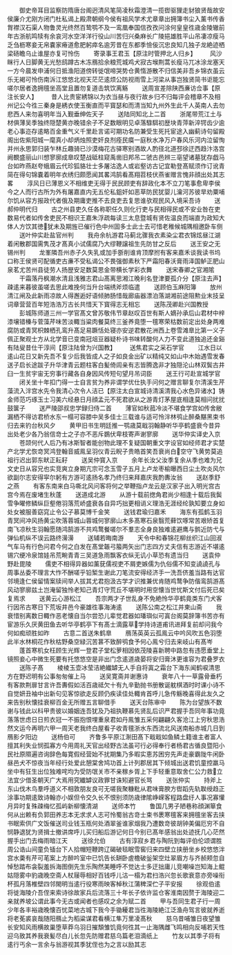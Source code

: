 <!-- { "loadSidebar": true } -->
　　御史帝耳目监察防隋唐台阁迥清风笔简凌秋霜澄清一揽辔驱狸走豺狼贤哉故安侯廉介尤刚方闭门杜私谒上殿肃朝纲今侯有祖风学术尤章章出拥簿书尘入薰书传香胷襟汉石渠人物鲁灵光终然百鸷鹗不及一鸾凰奉国信孜孜问涂何皇皇徃歳金陵辙前年古浙航鸣犊有余哀河水空洋洋行役山川苦归兴桑麻长广陵挹雄胜平山吊凄凉瘦马乏刍枥寒妾无帛嚢家瘠道愈肥躬瘁名逾芳昔在东都季憸佞沉忠良知几独子龙絶迹栖梁砀瞻乌止谁屋亦复可怜伤
　　寄录事王君玉【原注时管押北人归乡】
　　风沙眯行人日脚黄无光愁鸱蹲古木冻鴈拾余粮荒城鸡犬寂古堠荆蒿长瘦马兀冰涂龙塞天一方今晨发申浦何日抵渔阳道傍转徙氓啼哭势仓黄惰游散不归信美非吾乡锦衣虽云乐无褐可怜伤南泝江悠悠北视天茫茫逺烦公防视雨雪上河梁从事岂独贤简书讵能忘嗟尔居者逸拥氊坐高堂且置勿复道击筑饮离觞
　　送周宣差除陕西亷访佥事【原注长安人】
　　昔人比贵宦綉锦以为衣当昼与夜行故乡归不归每评会稽章不及相州记公今徃三秦身是綉衣使玉衡直而平寳瑟和而清当知九州外生此千人英南人去勿悲西人来勿喜明年当入觐垂绅佐天子
　　送陆同知北上二首
　　浙尾带荒江土与材俱薄吴季独终隠楚黄亦晚错余子不足数眼明见卓落騄駬初歴块青萍新淬锷齿少逾老心事迩存逺略百金重气义千里赴言诺可期功名防兼受生死托宦途入幽蓟诗句留殿阁出佐紫阳城一麾真小却炳烛照吏奸良剂痊民瘼一庭秋水净万户春风乐河内泣留恂并州永思郭归装乍林丘趣骑已沙漠梅花古驿寒别酒故人酌径北道邳徐迂西趋汴洛宫阙覩盛丽山川想寥廓成臯叹楚战砥柱窥禹凿旧邦吊二虢古邑辨三亳望诸墓犹存戯马台如昨燕赵夸蛾眉云代珍狐貉壮士多屠沽逸人或岩壑访古记宜勒登髙赋须作订讹青简在得句锦嚢着明年衣绣归颇愿闻其畧鸿鹄看髙翔苕枝伏燕雀赠言愧非顔出处其志畧
　　淳风日已薄恩义不相维吏无得于民民顾吏有辞政化本不立刀笔事愈卑李侯今之人而行古所为外有屠嘉直内无五伦私鉏奸如恶草防民犹婴儿瀹河苏彼旱劝粟哺尔饥从容方报政代者俄及期庸吏推不去良吏去复思谁欤观民风入境采吾诗
　　送郝仲明代归
　　古之州县吏久任各称职任久则化行吏与民相得民或不安业咎在吏数易代者如传舍吏民不相识王嘉朱浮疏每读三太息暨城有贤佐温良而端直为政知大体人方饮其徳犹未及期旌已催行色中州固多士此士去可惜老稚候城隅相邀卧车侧
　　送叶仲实赴盐官州判
　　我舟余杭游君马蓟北骤我衣素染尘君衣锦炫昼江湖着闲散郡国需隽茂才髙真小试儒腐乃大缪鞭譲祖生先防甘之反后
　　送王安之无锡州判
　　龙峯隣吾州赤子久失乳或加手斵削谁肯顶摩拊有客来嘉禾谈我读书坞口称王侯贤可配循吏古亷不受私谒公不畏强御素秋下严霜阳春沃膏雨泽国鲈正肥山泉茗尤苦州县徒劳人扬歴安足数莫思金带横长学彩衣舞
　　送宋春卿之官湘隂
　　干霜落丹枫潮水清且浅雅志君山髙离思湘江晚利名登津要孤介分【原注去声】疎逺来暮彼虽嗟去思此难挽何当升台端绣斧烦临遣
　　送顾伯玉麻阳簿
　　放州清江闸及此新雨凉故人得邂逅好语倾肺肠惜哉廊庙器漂泊落湖湘前途阻勲业末技呈词章营营百年短浩浩万古长共惜天下寳得志无相忘
　　送陈茂卿赴兴国教授
　　彭城陈师道三州一学官髙文曾苏敬伟节章赵叹百世有斯人嫡孙承后山君材中梓漆壌错榛与菅藻芹味苦淡輙当粱肉餐莫终三釜养竟堕一氊寒荣枯数前定出处身两难腐防或青冥枳棘栖孔鸾升髙足易蹶恬处寝亦安逆君散花洲西上卷雪滩臯比第一义子佩正聚观士方从北学音已变南冠俎豆器疑朴诗书味转酸何人力不变此道独追还金谿有陆叟昔仕干淳间【原注陆曾为兴国教】
　　送焦君实之采石学官
　　江水日以逺山花日又新先吾不复少后我皆成人之子如良金出矿以精纯又如山中木始遇雪发春送子启长途跋子升华津青云题柱客白髪倚闾亲有志皆腾逸非才独隠沦山林双鬓古井臼一生贫宇宙无穷事行藏各自身因风传短句望月吊词臣
　　送王行可赴宣城学官
　　闭关坐十年扣门得一士自言贫为养非谓学优仕执手问何之赠言聊复尔清溪生芹藻流入泮宫水先令我清心次令人洁已【原注太白宣城诗清溪清我心水色异诸水】铸金师范巧琢玉士习美六经悬日月顔孟元不死君欲从之游青灯茅屋底相逢莫相问扰扰鼓箧子
　　送严陵邵叔忠学録归侍二首
　　薄官如秋菰冷淡不堪食学宫如传舍敝漏栖不得访君桥水东一榻可容膝中吴多佳士三载谁与适可怜泮林鸮止醉桑黮黑束书归去来钓台秋风夕
　　黄甲旧书生明廷推一鹗歳莫戢羽翰静听华亭鹤盛衰今昔异出处老少各乃翁信竒士之子亦不恶斥鷃伏卑枝寄声谢寥廓
　　送华仲实译史入京
　　苍颉何代人后乃有冰斯智者能创物此理不复疑国朝重文字设官如经师君才实楚产北学尤恢竒冥鸿登翰音威鳯呈羽仪青云睨子贵皓首笑吾衰尚白空守飞黄势莫追祖行迟出郭东畎正耘耔
　　送吴仲寳入京
　　余年长汝父汝季复余从季也难为兄文史日从容兄也实竞爽立身期亢宗可念玉雪子五月上卢龙枣榆曝西日尘土吹炎风尔欲副尔志安得寜尔躬有方游可逺扬名孝乃终归来拜嘉庆我酌夀汝翁
　　送赵季舒之燕
　　有客东南来白马嘶北风问客将何之举鞭指卢龙云是汉家子出入明光宫古宫今焉在废堵生秋蓬
　　送道成北游
　　从游十载前揔角君尚少相逢十载后我鬓雪争曜修鳞纵巨壑倦羽落荒峤盛衰各自异巧拙更相诮义理浩无涯经纶孰知要立身如处女被服善窈窕止令公子慕莫博千金笑
　　送钱君瑜归嘉禾
　　海东有孤鹤玉羽青冥间冲风扬黄尘吹落蓉城山蓉城何寥廓山木多髙寒石泉翳荒藓饮啄常苦艰矫首复南飞凉秋生羽翰愿随鸿鹄游不共鸡鹜餐嗟尔不羣志全身良独难逺避鹰与鹯近防弋与弹仙机纵不误云路终澷澷
　　送辅若晦南游
　　天令中和春锦花柳丝织江山回淑气车马有行色问君今何之白发在髙堂韔弓箙两矢出门志四方丈夫信有志游近不堪逺锡穴绠冷泉馆娃吊荒畹青青三吴道急雨飘客衣纵无讥小草恐有遗当归
　　送袁仲野赴毘陵
　　儒吏不相得异器如薰莸儒视吏不屑吏嫉儒为仇俗儒不知变譊譊孔与周事丛委不理言大怍不酬嗟乎铅椠生谢此刀笔流安得经济手一洗吾侪羞当路有达官邻境逢仁侯留情案牍间举人拔其尤君抱汲古学才识推兼优肯随鸡鹜争防偕鸾鹄游髙风动寥廓兹土岂淹留独怜老知己青灯守荒丘不堪明时用空懐当世忧斯文付后死已矣复焉求
　　送黄云心游松江
　　吾宗两才子世乱身不免絶怜华亭鹤竟类东门犬客行因吊古寒日下荒坂井邑今豪雄徃事海涛逺
　　送陈公南之松江并柬山斋
　　我衰惜别离数日輙作恶老懐自当尔尝恐儿辈觉君器如璠璵似可寘台阁莫辞簿书苦亦有宦游乐久厌黄田鱼去听华亭鹤亭下有髙士滴露草学持诗道甫讯进拜复前却问我今何如痴顽胜如昨
　　古意二首送朱鹤臯
　　鴈荡英英云孤鳯云中吟风吹五色羽堕此半水林桐花作秋枯野桑空緑沉苦葚不致醉鸮食予何心鳯兮归去来岐山有髙岑
　　蓬首寒机女枉顾生光辉一登君子堂松萝相因依茂陵喜新聘中路忽有违愿垂堂上镜照妾心中微生死要有托悠悠空是非出门念逺道歳晏将安归膏沐更谁容为君叠罗衣
　　送陈子髙
　　棱棱玉壶冰莹洁絶纎罅无人手自将寘之霜台下海东闻鹤唳清思方在野迟明有公事匆匆催上马
　　送吴寛斋并谢惠诗
　　衰年八十一草露骨垂朽有客款荆扉甘言许吾夀假如活百歳祗欠十有九辛勤抛书册散诞躭棋酒时时课小诗不自觉妍丑袖中出新句见客惊欲走反顾仍疾读佳处輙肯首呼儿急传觞晚喜得此友久之来告别秋懐挂衰柳百金无所赠五言聊借手
　　送天台陈审中
　　陈为台望族不数谢与钱此以科甲贵彼以婚姻连吾犹及乃祖执鞭慕先贤乱后识严君握手吾同年事功竟落落世虑日日煎衣冠一不振抱恨埋重泉君如丹鳯雏五采何翩翩久客沧江上穷秋思浩然文运今再明六甲一周天老我终白屋看子收青氊浙水东西流北风送南船赤城几日到鴈影夕阳边
　　送杨伯可
　　齐鲁多平原江淛田髙下戢戢如鱼鳞土籍谁主者富人擅其利失业悯孤寡方今用周礼天官出经野古法虽可行必得奉行者杨君古循良暨阳小民社原隰遍咨询辞色每寛假经营始不扰期集乃多暇实恵苏困穷先声走豪霸陇牛闲卧昼邑犬不惊夜当年经行处爱此憩棠舍鸠功首上计列郡居其下倾城出送君饥童控羸马坐中有狂生出位独难咤均为受防氓关市不亲稼乡胥上下手轻重意取舍仁公力救立法宜少借圣朝天广大焉用究纎罅议政罪甘诛矧避官长骂
　　送张仲实
　　持斧上东山伐木鸟羣呼道义不相敦朋友良可无嗟我聚糠粃从君味膏腴方辔蹈先轨聫绶趋正涂事功期逺致诗翰亦小娱但令交久长不恨别须防歳律隂峥嵘客程路盘纡人事况寡懽月异时复殊疎梅忆孤屿新柳懐清湖
　　送师本竹
　　鲁国几男子陋巷称顔渊箪食何从出赖有负郭田养志本无求求人志可怜蜀翁古竒士束书褁寒氊客来拥氊坐客去挟书眠索供广文饭催送司业钱玉瓶何处酒翠釜谁家烟我乃遭数竒彼胡钟美偏厄穷不自悯静退犹为贤揖士撤讲席呼儿买归船后游记何日今别已髙年感翁出处迹抚几心茫然握手出门去梅雨暗江天
　　送徐允伯
　　古有淳寂乡君与陶阮到每评伯伦颂谓胜周公诰山间童负锸台下人拾帽短鞭跨辽碣破毯眠雪窖归来四壁立挟册坐乡校悠悠泮宫水羮有芹可芼案上方醉吟室中已饥告长缾卧虗檐破釡架空灶翠眉方与齐赪颊忽自悼愁踏布衾裂羞拆海图倒先生乐陶然美睡呼不觉达士多迂拙庸儿竞嘲噪岂知海上鲲姑隠雾中豹歳晚空斋人杖屦辱相好百钱呼儿沽一榻为君扫浩兴忽长歌衰意亦旁噪衔杯孤月落椎壁四邻閙明当逺行役寒雨映客棹秋江蒲稗深伫子平安报
　　徐观伯逺将徙海陵介吾侄来索诗徐故家兵后流落三十年长子依许监仓客淮南因赘于海陵迎二亲就养坡公谓此事今无古或闻者也感叹之余为赋二首
　　甲与吾同生君子行一周少年各丰裕歳晚懐百忧菜地古城下我今手锄耰君当徃海陵絶江泛渔舟驾言彼就养逝将老莬裘哀哉随阳鴈止为稻粱谋君看横江隼万里凌髙秋
　　慈乌昔哺雏日夜望雏长安知风雨横故巢堕草莽乌羽日摧頽雏饥竟何徃其一止海隅雌飞鸣相向反哺若天性迎乌致其养我衰髪尽白儿长忽先防赠君慈乌篇老泪滴纸上
　　竹友以其季子将有逺行丐余一言余与翁游视其季犹侄也为之言以励其志
